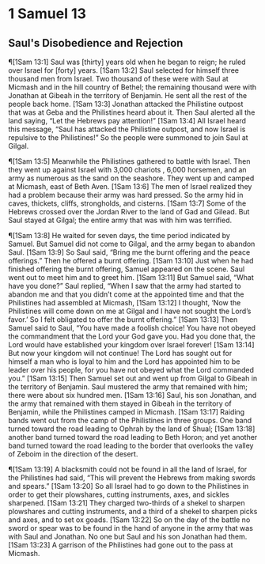 # 1 Samuel 13

## Saul's Disobedience and Rejection
¶[1Sam 13:1] Saul was [thirty] years old when he began to reign; he ruled over Israel for [forty] years.
[1Sam 13:2] Saul selected for himself three thousand men from Israel. Two thousand of these were with Saul at Micmash and in the hill country of Bethel; the remaining thousand were with Jonathan at Gibeah in the territory of Benjamin. He sent all the rest of the people back home.
[1Sam 13:3] Jonathan attacked the Philistine outpost that was at Geba and the Philistines heard about it. Then Saul alerted all the land saying, “Let the Hebrews pay attention!”
[1Sam 13:4] All Israel heard this message, “Saul has attacked the Philistine outpost, and now Israel is repulsive to the Philistines!” So the people were summoned to join Saul at Gilgal.

¶[1Sam 13:5] Meanwhile the Philistines gathered to battle with Israel. Then they went up against Israel with 3,000 chariots , 6,000 horsemen, and an army as numerous as the sand on the seashore. They went up and camped at Micmash, east of Beth Aven.
[1Sam 13:6] The men of Israel realized they had a problem because their army was hard pressed. So the army hid in caves, thickets, cliffs, strongholds, and cisterns.
[1Sam 13:7] Some of the Hebrews crossed over the Jordan River to the land of Gad and Gilead. But Saul stayed at Gilgal; the entire army that was with him was terrified.

¶[1Sam 13:8] He waited for seven days, the time period indicated by Samuel. But Samuel did not come to Gilgal, and the army began to abandon Saul.
[1Sam 13:9] So Saul said, “Bring me the burnt offering and the peace offerings.” Then he offered a burnt offering.
[1Sam 13:10] Just when he had finished offering the burnt offering, Samuel appeared on the scene. Saul went out to meet him and to greet him.
[1Sam 13:11] But Samuel said, “What have you done?” Saul replied, “When I saw that the army had started to abandon me and that you didn’t come at the appointed time and that the Philistines had assembled at Micmash,
[1Sam 13:12] I thought, ‘Now the Philistines will come down on me at Gilgal and I have not sought the Lord’s favor.’ So I felt obligated to offer the burnt offering.”
[1Sam 13:13] Then Samuel said to Saul, “You have made a foolish choice! You have not obeyed the commandment that the Lord your God gave you. Had you done that, the Lord would have established your kingdom over Israel forever!
[1Sam 13:14] But now your kingdom will not continue! The Lord has sought out for himself a man who is loyal to him and the Lord has appointed him to be leader over his people, for you have not obeyed what the Lord commanded you.”
[1Sam 13:15] Then Samuel set out and went up from Gilgal to Gibeah in the territory of Benjamin. Saul mustered the army that remained with him; there were about six hundred men.
[1Sam 13:16] Saul, his son Jonathan, and the army that remained with them stayed in Gibeah in the territory of Benjamin, while the Philistines camped in Micmash.
[1Sam 13:17] Raiding bands went out from the camp of the Philistines in three groups. One band turned toward the road leading to Ophrah by the land of Shual;
[1Sam 13:18] another band turned toward the road leading to Beth Horon; and yet another band turned toward the road leading to the border that overlooks the valley of Zeboim in the direction of the desert.

¶[1Sam 13:19] A blacksmith could not be found in all the land of Israel, for the Philistines had said, “This will prevent the Hebrews from making swords and spears.”
[1Sam 13:20] So all Israel had to go down to the Philistines in order to get their plowshares, cutting instruments, axes, and sickles sharpened.
[1Sam 13:21] They charged two-thirds of a shekel to sharpen plowshares and cutting instruments, and a third of a shekel to sharpen picks and axes, and to set ox goads.
[1Sam 13:22] So on the day of the battle no sword or spear was to be found in the hand of anyone in the army that was with Saul and Jonathan. No one but Saul and his son Jonathan had them.
[1Sam 13:23] A garrison of the Philistines had gone out to the pass at Micmash.
